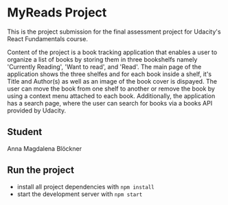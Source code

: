 # MyReads Project

This is the project submission for the final assessment project for Udacity's React Fundamentals course. 

Content of the  project is a book tracking application that enables a user to organize a list of books by storing them in three bookshelfs namely 'Currently Reading', 'Want to read', and 'Read'. 
The main page of the application shows the three shelfes and for each book inside a shelf, it's Title and Author(s) as well as an image of the book cover is dispayed.
The user can move the book from one shelf to another or remove the book by using a context menu attached to each book.
Additionally, the application has a search page, where the user can search for books via a books API provided by Udacity.

## Student
Anna Magdalena Blöckner

## Run the project
* install all project dependencies with `npm install`
* start the development server with `npm start`
